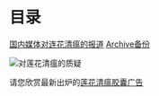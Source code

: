 
# 目录
[国内媒体对连花清瘟的报道](https://www.163.com/dy/article/H4JDDRMK0552IASL.html) [Archive备份](https://web.archive.org/web/20220416225049/https://www.163.com/dy/article/H4JDDRMK0552IASL.html?spss=adap_pc)

![对莲花清瘟的质疑](对莲花清瘟的质疑.jpg)

请您欣赏最新出炉的[莲花清瘟胶囊广告](莲花清瘟胶囊.mp4)
